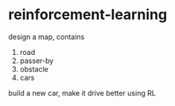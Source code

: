 # reinforcement-learning

design a map, contains
1. road
2. passer-by
3. obstacle 
4. cars

build a new car, make it drive better using RL